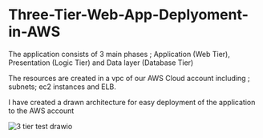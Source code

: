 # Three-Tier-Web-App-Deplyoment-in-AWS

The application consists of 3 main phases ; Application (Web Tier), Presentation (Logic Tier) and Data layer (Database Tier)

The resources are created in a vpc of our AWS Cloud account including ; subnets; ec2 instances and ELB.

I have created a drawn architecture for easy deployment of the application to the AWS account



![3 tier test drawio](https://github.com/user-attachments/assets/5c3ebdd6-b454-439f-8cb6-f969349bc442)

